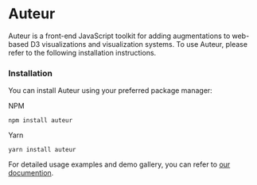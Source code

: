 # Auteur

Auteur is a front-end JavaScript toolkit for adding augmentations to web-based D3 visualizations and visualization systems.
To use Auteur, please refer to the following installation instructions.

### Installation

You can install Auteur using your preferred package manager:

NPM
```
npm install auteur
```

Yarn
```
yarn install auteur
```

For detailed usage examples and demo gallery, you can refer to [our documention](https://auteur-vis.github.io/auteur-doc/gettingstarted).